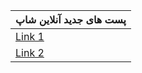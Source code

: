 


|  پست های جدید آنلاین شاپ                      |
|---------------------------|
| [Link 1](#) |
| [Link 2](#) |
